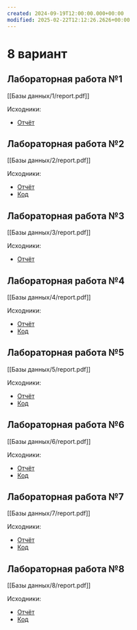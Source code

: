 ```yaml
---
created: 2024-09-19T12:00:00.000+00:00
modified: 2025-02-22T12:12:26.2626+00:00
---
```

# 8 вариант
## Лабораторная работа №1
[[Базы данных/1/report.pdf]]

Исходники:
- [Отчёт](https://github.com/IAmProgrammist/lab_materials/tree/main/%D0%91%D0%B0%D0%B7%D1%8B%20%D0%B4%D0%B0%D0%BD%D0%BD%D1%8B%D1%85/1)

## Лабораторная работа №2
[[Базы данных/2/report.pdf]]

Исходники:
- [Отчёт](https://github.com/IAmProgrammist/lab_materials/tree/main/%D0%91%D0%B0%D0%B7%D1%8B%20%D0%B4%D0%B0%D0%BD%D0%BD%D1%8B%D1%85/2)
- [Код](https://github.com/IAmProgrammist/database/tree/main/lab2)

## Лабораторная работа №3
[[Базы данных/3/report.pdf]]

Исходники:
- [Отчёт](https://github.com/IAmProgrammist/lab_materials/tree/main/%D0%91%D0%B0%D0%B7%D1%8B%20%D0%B4%D0%B0%D0%BD%D0%BD%D1%8B%D1%85/3)

## Лабораторная работа №4
[[Базы данных/4/report.pdf]]

Исходники:
- [Отчёт](https://github.com/IAmProgrammist/lab_materials/tree/main/%D0%91%D0%B0%D0%B7%D1%8B%20%D0%B4%D0%B0%D0%BD%D0%BD%D1%8B%D1%85/4)
- [Код](https://github.com/IAmProgrammist/database/tree/main/lab4)
  
## Лабораторная работа №5
[[Базы данных/5/report.pdf]]

Исходники:
- [Отчёт](https://github.com/IAmProgrammist/lab_materials/tree/main/%D0%91%D0%B0%D0%B7%D1%8B%20%D0%B4%D0%B0%D0%BD%D0%BD%D1%8B%D1%85/5)
- [Код](https://github.com/IAmProgrammist/database/tree/main/lab5)
  
## Лабораторная работа №6
[[Базы данных/6/report.pdf]]

Исходники:
- [Отчёт](https://github.com/IAmProgrammist/lab_materials/tree/main/%D0%91%D0%B0%D0%B7%D1%8B%20%D0%B4%D0%B0%D0%BD%D0%BD%D1%8B%D1%85/6)
- [Код](https://github.com/IAmProgrammist/database/tree/main/lab6)

## Лабораторная работа №7
[[Базы данных/7/report.pdf]]

Исходники:
- [Отчёт](https://github.com/IAmProgrammist/lab_materials/tree/main/%D0%91%D0%B0%D0%B7%D1%8B%20%D0%B4%D0%B0%D0%BD%D0%BD%D1%8B%D1%85/6)
- [Код](https://github.com/IAmProgrammist/database/tree/main/lab6)

## Лабораторная работа №8
[[Базы данных/8/report.pdf]]

Исходники:
- [Отчёт](https://github.com/IAmProgrammist/lab_materials/tree/main/%D0%91%D0%B0%D0%B7%D1%8B%20%D0%B4%D0%B0%D0%BD%D0%BD%D1%8B%D1%85/8)
- [Код](https://github.com/IAmProgrammist/database/tree/main/lab8)

